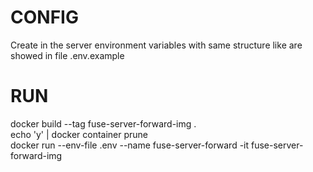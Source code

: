 # CONFIG  
Create in the server environment variables with same structure like are showed in file .env.example
# RUN
docker build --tag fuse-server-forward-img . \
echo 'y' | docker container prune \
docker run --env-file .env --name fuse-server-forward -it fuse-server-forward-img